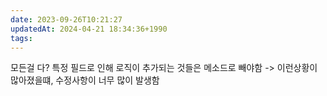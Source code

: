 ```yaml
---
date: 2023-09-26T10:21:27
updatedAt: 2024-04-21 18:34:36+1990
tags: 
---
```

모든걸 다?
특정 필드로 인해 로직이 추가되는 것들은 메소드로 빼야함
-> 이런상황이 많아졌을떄, 수정사항이 너무 많이 발생함